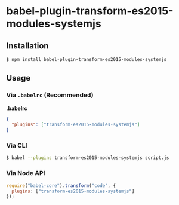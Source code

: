 # babel-plugin-transform-es2015-modules-systemjs

## Installation

```sh
$ npm install babel-plugin-transform-es2015-modules-systemjs
```

## Usage

### Via `.babelrc` (Recommended)

**.babelrc**

```json
{
  "plugins": ["transform-es2015-modules-systemjs"]
}
```

### Via CLI

```sh
$ babel --plugins transform-es2015-modules-systemjs script.js
```

### Via Node API

```javascript
require("babel-core").transform("code", {
  plugins: ["transform-es2015-modules-systemjs"]
});
```

